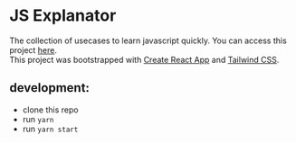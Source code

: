 # JS Explanator

The collection of usecases to learn javascript quickly. You can access this project [here](https://alwarg.github.io/js-explanator/index.html#/array).\
This project was bootstrapped with [Create React App](https://github.com/facebook/create-react-app) and [Tailwind CSS](https://tailwindcss.com/).

## development: 
  + clone this repo
  + run `yarn`
  + run `yarn start`


